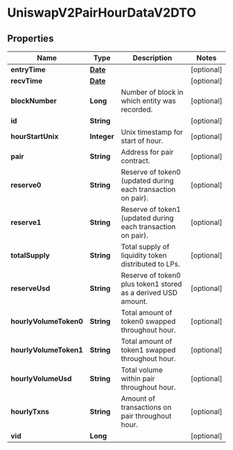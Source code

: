 

# UniswapV2PairHourDataV2DTO

## Properties

Name | Type | Description | Notes
------------ | ------------- | ------------- | -------------
**entryTime** | [**Date**](Date.md) |  |  [optional]
**recvTime** | [**Date**](Date.md) |  |  [optional]
**blockNumber** | **Long** | Number of block in which entity was recorded. |  [optional]
**id** | **String** |  |  [optional]
**hourStartUnix** | **Integer** | Unix timestamp for start of hour. |  [optional]
**pair** | **String** | Address for pair contract. |  [optional]
**reserve0** | **String** | Reserve of token0 (updated during each transaction on pair). |  [optional]
**reserve1** | **String** | Reserve of token1 (updated during each transaction on pair). |  [optional]
**totalSupply** | **String** | Total supply of liquidity token distributed to LPs. |  [optional]
**reserveUsd** | **String** | Reserve of token0 plus token1 stored as a derived USD amount. |  [optional]
**hourlyVolumeToken0** | **String** | Total amount of token0 swapped throughout hour. |  [optional]
**hourlyVolumeToken1** | **String** | Total amount of token1 swapped throughout hour. |  [optional]
**hourlyVolumeUsd** | **String** | Total volume within pair throughout hour. |  [optional]
**hourlyTxns** | **String** | Amount of transactions on pair throughout hour. |  [optional]
**vid** | **Long** |  |  [optional]




